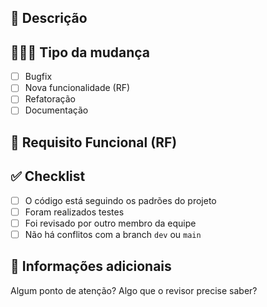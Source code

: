 ## 📝 Descrição

<!-- Descreva o que foi feito -->

## 👨🏽‍💻 Tipo da mudança

- [ ] Bugfix
- [ ] Nova funcionalidade (RF)
- [ ] Refatoração
- [ ] Documentação

## 🔄 Requisito Funcional (RF)

<!-- Exemplo: RF01, RF02... ou N/A -->

## ✅ Checklist

- [ ] O código está seguindo os padrões do projeto
- [ ] Foram realizados testes
- [ ] Foi revisado por outro membro da equipe
- [ ] Não há conflitos com a branch `dev` ou `main`

## 📌 Informações adicionais
Algum ponto de atenção? Algo que o revisor precise saber?